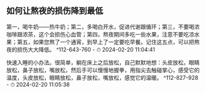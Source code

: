 ## 如何让熬夜的损伤降到最低


第一，喝牛奶——热牛奶；第二，多喝白开水，促进代谢跟循环；第三，不要喝浓咖啡跟浓茶，这个会损伤心血管；第四，熬夜期间多吃一些水果，注意不要吃凉水果；第五，如果您熬了一个通宵，到早上了一定要吃早餐。记住这五点，可以把熬夜的损伤大大降低。 ^112-643-760
    - ⏱ 2024-02-20 11:04:41 

快速入睡的小办法。很简单，躺在床上之后放松，自己默默地想：头皮放松，眼睛放松，鼻子放松，嘴放松，然后手可以慢慢地握拳，用指尖去触碰掌心，感受它的温度，头皮放松，眼睛放松，鼻子放松，嘴放松，感觉它的温暖。 ^112-827-928
    - ⏱ 2024-02-20 11:05:38